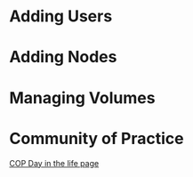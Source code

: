 <!-- TITLE: Dayinlife -->
<!-- SUBTITLE: A day in life of an openshift administrator. -->

# Adding Users

# Adding Nodes

# Managing Volumes

# Community of Practice
[COP Day in the life page](https://mojo.redhat.com/community/communities-at-red-hat/applications/containers-paas-community/projects/day-in-the-life-of-a-developer)